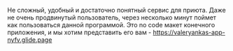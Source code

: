 Не сложный, удобный и достаточно понятный сервис для приюта. Даже не очень продвинутый пользователь, через несколько минут поймет как пользоваться данной программой. Это no code макет конечного приложения, и мы хотим представить его вам - https://valeryankas-app-nyfv.glide.page
